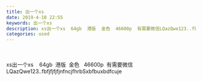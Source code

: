 ```yaml
---
title: 出一个xs
date: 2019-4-10 22:55
keywords: 出一个xs
description: xs出一个xs  64gb  港版  金色  46600p  有需要微信LQazQwe123..fbfjfjfjfjnfncjfhrbSxbfbuxbdfcuje
categories: used
---
```

<td class="t_f" id="postmessage_3455852">

<br/>
<br/>
xs出一个xs    64gb  港版  金色   46600p  有需要微信LQazQwe123..fbfjfjfjfjnfncjfhrbSxbfbuxbdfcuje</td>
